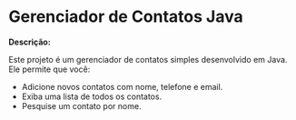# Gerenciador de Contatos Java

**Descrição:**

Este projeto é um gerenciador de contatos simples desenvolvido em Java. Ele permite que você:

* Adicione novos contatos com nome, telefone e email.
* Exiba uma lista de todos os contatos.
* Pesquise um contato por nome.
